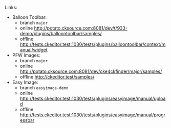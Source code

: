 Links:

* Balloon Toolbar:
	* branch `major`
	* online http://potato.cksource.com:8081/dev/t/933-demo/plugins/balloontoolbar/samples/
	* offline http://tests.ckeditor.test:1030/tests/plugins/balloontoolbar/context/manual/widget
* PFW Images:
	* branch `major`
	* online http://potato.cksource.com:8081/dev/cke4ckfinder/major/samples/
	* offline http://ckeditor.test/samples/
* Easy Image:
	* branch `easyimage-demo`
	* online http://tests.ckeditor.test:1030/tests/plugins/easyimage/manual/upload
	* offline http://tests.ckeditor.test:1030/tests/plugins/easyimage/manual/progressbar